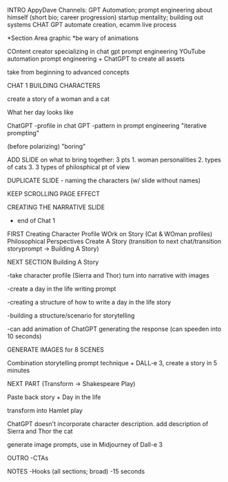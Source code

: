 INTRO
  AppyDave
  Channels: GPT Automation; prompt engineering
  about himself (short bio; career progression)
  startup mentality; building out systems
  CHAT GPT 
      automate creation, ecamm live process

*Section Area graphic 
*be wary of animations

COntent creator 
specializing in chat gpt
prompt engineering
YOuTube automation
prompt engineering + ChatGPT to create all assets

take from beginning to advanced concepts

CHAT 1
BUILDING CHARACTERS

create a story of a woman and a cat

What her day looks like

ChatGPT
-profile in chat GPT
-pattern in prompt engineering "iterative prompting"

(before polarizing) "boring"
 

ADD SLIDE on what to bring together: 3 pts
    1. woman personalities
    2. types of cats
    3. 3 types of philosphical pt of view

DUPLICATE SLIDE - naming the characters
(w/ slide without names)

KEEP SCROLLING PAGE EFFECT

CREATING THE NARRATIVE SLIDE 


- end of Chat 1

FIRST 
Creating Character Profile
WOrk on Story (Cat & WOman profiles)
Philosophical Perspectives
Create A Story (transition to next chat/transition storyprompt -> Building A Story)


NEXT SECTION
Building A Story

-take character profile (Sierra and Thor) turn into narrative with images

-create a day in the life writing prompt

-creating a structure of how to write a day in the life story

-building a structure/scenario for storytelling

-can add animation of ChatGPT generating the response (can speeden into 10 seconds)

GENERATE IMAGES for 8 SCENES

Combination storytelling prompt technique + DALL-e 3, create a story in 5 minutes


NEXT PART
(Transform -> Shakespeare Play)

Paste back story  + Day in the life

transform into Hamlet play

ChatGPT doesn't incorporate character description. add description of Sierra and Thor the cat

generate image prompts, use in Midjourney of Dall-e 3



OUTRO
    -CTAs



NOTES
    -Hooks (all sections; broad)
    -15 seconds